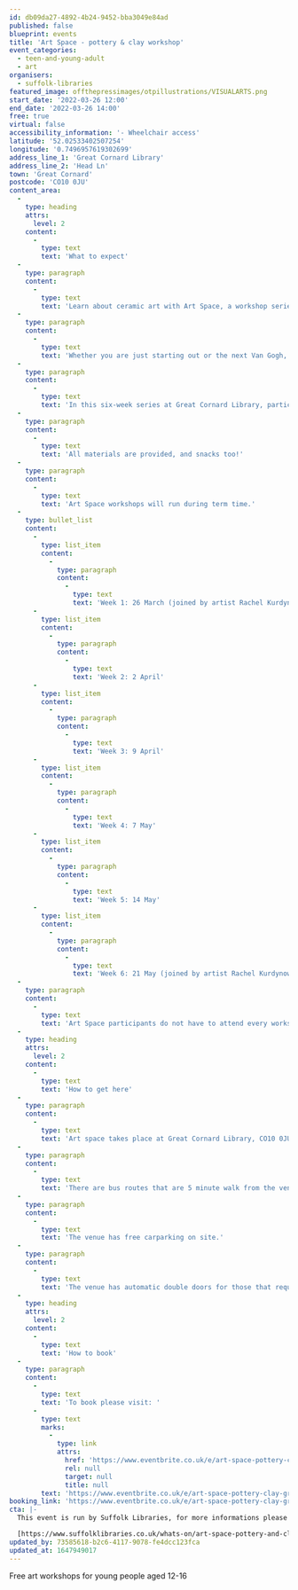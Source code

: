 ```yaml
---
id: db09da27-4892-4b24-9452-bba3049e84ad
published: false
blueprint: events
title: 'Art Space - pottery & clay workshop'
event_categories:
  - teen-and-young-adult
  - art
organisers:
  - suffolk-libraries
featured_image: offthepressimages/otpillustrations/VISUALARTS.png
start_date: '2022-03-26 12:00'
end_date: '2022-03-26 14:00'
free: true
virtual: false
accessibility_information: '- Wheelchair access'
latitude: '52.02533402507254'
longitude: '0.7496957619302699'
address_line_1: 'Great Cornard Library'
address_line_2: 'Head Ln'
town: 'Great Cornard'
postcode: 'CO10 0JU'
content_area:
  -
    type: heading
    attrs:
      level: 2
    content:
      -
        type: text
        text: 'What to expect'
  -
    type: paragraph
    content:
      -
        type: text
        text: 'Learn about ceramic art with Art Space, a workshop series for 12 to 16 year olds!'
  -
    type: paragraph
    content:
      -
        type: text
        text: 'Whether you are just starting out or the next Van Gogh, build new skills and try out new art forms from textiles to sculpture.'
  -
    type: paragraph
    content:
      -
        type: text
        text: 'In this six-week series at Great Cornard Library, participants will have the opportunity to explore making with clay. Ceramicist Rachel Kurdynowska will be joining the sessions on 26 March and 21 May.'
  -
    type: paragraph
    content:
      -
        type: text
        text: 'All materials are provided, and snacks too!'
  -
    type: paragraph
    content:
      -
        type: text
        text: 'Art Space workshops will run during term time.'
  -
    type: bullet_list
    content:
      -
        type: list_item
        content:
          -
            type: paragraph
            content:
              -
                type: text
                text: 'Week 1: 26 March (joined by artist Rachel Kurdynowska)'
      -
        type: list_item
        content:
          -
            type: paragraph
            content:
              -
                type: text
                text: 'Week 2: 2 April'
      -
        type: list_item
        content:
          -
            type: paragraph
            content:
              -
                type: text
                text: 'Week 3: 9 April'
      -
        type: list_item
        content:
          -
            type: paragraph
            content:
              -
                type: text
                text: 'Week 4: 7 May'
      -
        type: list_item
        content:
          -
            type: paragraph
            content:
              -
                type: text
                text: 'Week 5: 14 May'
      -
        type: list_item
        content:
          -
            type: paragraph
            content:
              -
                type: text
                text: 'Week 6: 21 May (joined by artist Rachel Kurdynowska)'
  -
    type: paragraph
    content:
      -
        type: text
        text: 'Art Space participants do not have to attend every workshop, but it is recommended that they join all or as many as possible to get the best out of it.'
  -
    type: heading
    attrs:
      level: 2
    content:
      -
        type: text
        text: 'How to get here'
  -
    type: paragraph
    content:
      -
        type: text
        text: 'Art space takes place at Great Cornard Library, CO10 0JU.'
  -
    type: paragraph
    content:
      -
        type: text
        text: 'There are bus routes that are 5 minute walk from the venue.'
  -
    type: paragraph
    content:
      -
        type: text
        text: 'The venue has free carparking on site.'
  -
    type: paragraph
    content:
      -
        type: text
        text: 'The venue has automatic double doors for those that require extra accessibility. '
  -
    type: heading
    attrs:
      level: 2
    content:
      -
        type: text
        text: 'How to book'
  -
    type: paragraph
    content:
      -
        type: text
        text: 'To book please visit: '
      -
        type: text
        marks:
          -
            type: link
            attrs:
              href: 'https://www.eventbrite.co.uk/e/art-space-pottery-clay-great-cornard-library-tickets-267455174627?aff=ebdsoporgprofile'
              rel: null
              target: null
              title: null
        text: 'https://www.eventbrite.co.uk/e/art-space-pottery-clay-great-cornard-library-tickets-267455174627?aff=ebdsoporgprofile'
booking_link: 'https://www.eventbrite.co.uk/e/art-space-pottery-clay-great-cornard-library-tickets-267455174627?aff=ebdsoporgprofile'
cta: |-
  This event is run by Suffolk Libraries, for more informations please get in touch via:

  [https://www.suffolklibraries.co.uk/whats-on/art-space-pottery-and-clay-workshop](https://www.suffolklibraries.co.uk/whats-on/art-space-pottery-and-clay-workshop)
updated_by: 73585618-b2c6-4117-9078-fe4dcc123fca
updated_at: 1647949017
---
```

Free art workshops for young people aged 12-16